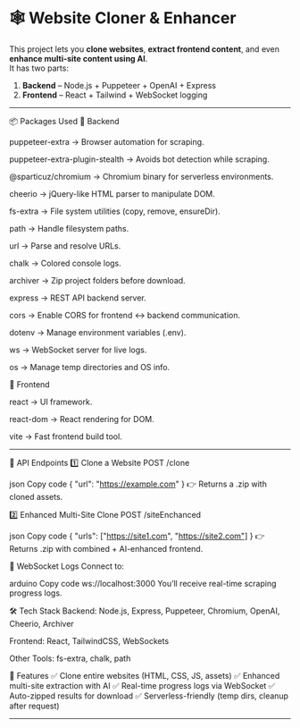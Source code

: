 # 🕸️ Website Cloner & Enhancer  

This project lets you **clone websites**, **extract frontend content**, and even **enhance multi-site content using AI**.  
It has two parts:  
1. **Backend** – Node.js + Puppeteer + OpenAI + Express  
2. **Frontend** – React + Tailwind + WebSocket logging  

---
📦 Packages Used
🔹 Backend

puppeteer-extra
 → Browser automation for scraping.

puppeteer-extra-plugin-stealth
 → Avoids bot detection while scraping.

@sparticuz/chromium
 → Chromium binary for serverless environments.

cheerio
 → jQuery-like HTML parser to manipulate DOM.

fs-extra
 → File system utilities (copy, remove, ensureDir).

path
 → Handle filesystem paths.

url
 → Parse and resolve URLs.

chalk
 → Colored console logs.

archiver
 → Zip project folders before download.

express
 → REST API backend server.

cors
 → Enable CORS for frontend ↔ backend communication.

dotenv
 → Manage environment variables (.env).

ws
 → WebSocket server for live logs.

os
 → Manage temp directories and OS info.

🔹 Frontend

react
 → UI framework.

react-dom
 → React rendering for DOM.

vite
 → Fast frontend build tool.

 
---
🚀 API Endpoints
1️⃣ Clone a Website
POST /clone

json
Copy code
{
  "url": "https://example.com"
}
👉 Returns a .zip with cloned assets.

2️⃣ Enhanced Multi-Site Clone
POST /siteEnchanced

json
Copy code
{
  "urls": ["https://site1.com", "https://site2.com"]
}
👉 Returns .zip with combined + AI-enhanced frontend.

📡 WebSocket Logs
Connect to:

arduino
Copy code
ws://localhost:3000
You’ll receive real-time scraping progress logs.

🛠️ Tech Stack
Backend: Node.js, Express, Puppeteer, Chromium, OpenAI, Cheerio, Archiver

Frontend: React, TailwindCSS, WebSockets

Other Tools: fs-extra, chalk, path

📌 Features
✅ Clone entire websites (HTML, CSS, JS, assets)
✅ Enhanced multi-site extraction with AI
✅ Real-time progress logs via WebSocket
✅ Auto-zipped results for download
✅ Serverless-friendly (temp dirs, cleanup after request)

---
